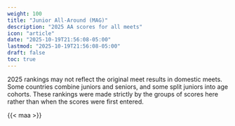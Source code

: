 ```yaml
---
weight: 100
title: "Junior All-Around (MAG)"
description: "2025 AA scores for all meets"
icon: "article"
date: "2025-10-19T21:56:08-05:00"
lastmod: "2025-10-19T21:56:08-05:00"
draft: false
toc: true
---
```


2025 rankings may not reflect the original meet results in domestic meets. Some countries combine juniors and seniors, and some split juniors into age cohorts. These rankings were made strictly by the groups of scores here rather than when the scores were first entered.

{{< maa >}}